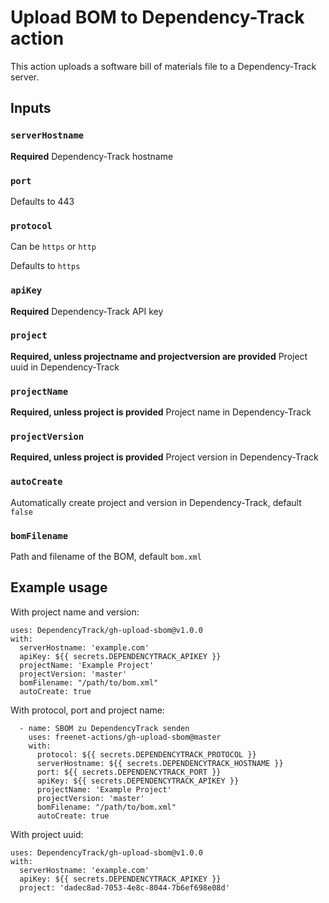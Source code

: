 # Upload BOM to Dependency-Track action

This action uploads a software bill of materials file to a Dependency-Track server.

## Inputs

### `serverHostname`

**Required** Dependency-Track hostname

### `port`

Defaults to 443

### `protocol`

Can be `https` or `http`

Defaults to `https`

### `apiKey`

**Required** Dependency-Track API key

### `project`

**Required, unless projectname and projectversion are provided** Project uuid in Dependency-Track

### `projectName`

**Required, unless project is provided** Project name in Dependency-Track

### `projectVersion`

**Required, unless project is provided** Project version in Dependency-Track

### `autoCreate`

Automatically create project and version in Dependency-Track, default `false`

### `bomFilename`

Path and filename of the BOM, default `bom.xml`

## Example usage

With project name and version:
```
uses: DependencyTrack/gh-upload-sbom@v1.0.0
with:
  serverHostname: 'example.com'
  apiKey: ${{ secrets.DEPENDENCYTRACK_APIKEY }}
  projectName: 'Example Project'
  projectVersion: 'master'
  bomFilename: "/path/to/bom.xml"
  autoCreate: true
```

With protocol, port and project name:
```
  - name: SBOM zu DependencyTrack senden
    uses: freenet-actions/gh-upload-sbom@master
    with:
      protocol: ${{ secrets.DEPENDENCYTRACK_PROTOCOL }}
      serverHostname: ${{ secrets.DEPENDENCYTRACK_HOSTNAME }}
      port: ${{ secrets.DEPENDENCYTRACK_PORT }}
      apiKey: ${{ secrets.DEPENDENCYTRACK_APIKEY }}
      projectName: 'Example Project'
      projectVersion: 'master'
      bomFilename: "/path/to/bom.xml"
      autoCreate: true
```

With project uuid:
```
uses: DependencyTrack/gh-upload-sbom@v1.0.0
with:
  serverHostname: 'example.com'
  apiKey: ${{ secrets.DEPENDENCYTRACK_APIKEY }}
  project: 'dadec8ad-7053-4e8c-8044-7b6ef698e08d'
```

